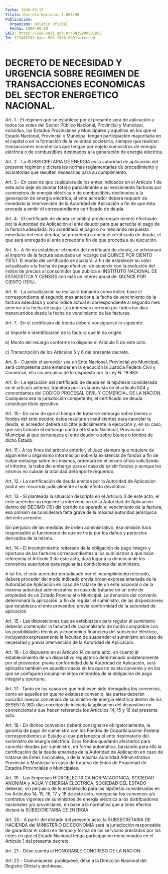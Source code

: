 ```yaml
---
Fecha: 1990-09-17
Título: Decreto Nacional 1.865/90
Publicación:
  Organismo: Boletín Oficial
  Fecha: 1990-09-20
SAIJ: https://www.saij.gob.ar/DN19900001865
Id: 123456789-0abc-568-1000-0991soterced
---
```

# DECRETO DE NECESIDAD Y URGENCIA SOBRE REGIMEN DE TRANSACCIONES ECONOMICAS DEL SECTOR ENERGETICO NACIONAL.

<a id="1"></a>
Art.  1.-  El régimen que se establece por el presente será de aplicación  a  todos    los  entes  del  Sector  Público  Nacional, Provincial  y  Municipal, incluidos,  los  Estados  Provinciales  y Municipales y aquéllos  en los que el Estado Nacional, Provincial o Municipal tengan participación  mayoritaria  en  el capital o en la formación    de   la  voluntad  societaria,  siempre  que  realicen transacciones económicas  que  tengan  por  objeto  suministros  de energía  eléctrica  o de combustibles destinados a la generación de energía eléctrica.

<a id="2"></a>
Art.  2.-  La  SUBSECRETARIA  DE  ENERGIA  es  la autoridad de aplicación del presente régimen y dictará las normas reglamentarias    de  procedimiento  y  aclaratorias  que  resulten necesarias para su cumplimiento.

<a id="3"></a>
Art. 3.- En caso de que cualquiera de los entes indicados en el Artículo  1  de  este acto deje de abonar total o parcialmente a su vencimiento facturas  por  suministros  de  energía  eléctrica o de combustibles  destinados  a la generación de energía eléctrica,  el ente acreedor deberá requerir  de  inmediato  la intervención de la Autoridad  de  Aplicación  a fin de que ésta proceda  a  emitir  el correspondiente certificado de deuda.

<a id="4"></a>
Art. 4.- El certificado de deuda se emitirá previo requerimiento  efectuado  por  la  Autoridad  de Aplicación al ente deudor  para  que  acredite  el  pago  de la factura  adeudada.  No acreditado  el  pago  o no mediando respuesta  inmediata  del  ente deudor, se procederá a  emitir el certificado de deuda, el que será entregado al ente acreedor  a  fin  de  que proceda a su ejecución.

<a id="5"></a>
Art. 5.- A fin de establecer el monto del certificado de deuda, se adicionará  al  importe  de  la  factura adeudada un recargo del QUINCE POR CIENTO (15%). El monto del  certificado  se  ajustará, a fin  de  establecer  su  valor  actualizado  a  la  fecha  de  pago efectivo,  de  acuerdo  con  la  evolución del índice de precios al consumidor  que  publica el INSTITUTO  NACIONAL  DE  ESTADISTICA  Y CENSOS con más un  interés  anual  del  QUINCE  POR  CIENTO  (15%).

<a id="6"></a>
Art. 6.- La actualización se realizará tomando como índice base el  correspondiente    al  segundo  mes  anterior  a  la  fecha  de vencimiento  de  la  factura  adeudada  y  como  índice  actual  el correspondiente al segundo  mes  anterior  a  la fecha de pago. Los intereses correrán por todos los días transcurridos  desde la fecha de vencimiento de las facturas.

<a id="7"></a>
Art.  7.-  En  el  certificado  de deuda deberá consignarse lo siguiente:

a) Importe e identificación de la factura  que  le  da origen.

b)  Monto  del recargo conforme lo dispone el Artículo  5  de  este acto.

c) Transcripción  de  los  Artículos  5  y  6 del presente decreto.

<a id="8"></a>
Art.  8.-  Cuando el acreedor sea un Ente Nacional, Provincial y/o Municipal, será  competente  para  entender  en la ejecución la Justicia  Federal  Civil  y  Comercial,  ello sin perjuicio  de  lo dispuesto por la Ley N. 19.983.

<a id="9"></a>
Art. 9.- La ejecución del certificado de deuda en la hipótesis considerada  en el artículo anterior, tramitará por la vía prevista en el artículo  604  y  concordantes  del  CODIGO  PROCESAL CIVIL Y COMERCIAL DE LA NACION. Cualquiera sea la jurisdicción  competente, el certificado de deuda constituye título ejecutivo.

<a id="10"></a>
Art.  10.-  En caso de que al tiempo de trabarse embargo sobre bienes o fondos del  ente  deudor,  éstos  resultaren insuficientes para cancelar la deuda, el acreedor deberá solicitar  judicialmente la  ejecución y, en su caso, que sea trabado el embargo  contra  el Estado  Nacional,  Provincial o Municipal al que pertenezca el ente deudor o sobre bienes o fondos de dicho Estado.

<a id="11"></a>
Art.  11.-  A los fines del artículo anterior, el Juez siempre que  requiera  de algún  ente  u  organismo  información  sobre  la existencia de fondos  a  fin  de  trabar  embargo sobre los mismos, ordenará en el mismo oficio solicitando el  informe,  la  traba del embargo  para  el  caso  de  existir fondos y aunque los mismos  no cubran la totalidad del importe requerido.

<a id="12"></a>
Art. 12.- La certificación de deuda emitida por la Autoridad de Aplicación   podrá  ser  recurrida  judicialmente  al  solo  efecto devolutivo.

<a id="13"></a>
Art. 13.- Si planteada la situación descripta en el Artículo 3 de este  acto,  el  ente acreedor no requiere la intervención de la Autoridad de Aplicación  dentro  del  DECIMO  (10)  día  corrido de operado  el  vencimiento  de la factura, esa omisión se considerará falta grave de la máxima autoridad  jerárquica  del  ente acreedor.

Sin perjuicio de las medidas de orden administrativo,  esa  omisión hará  responsable  al  funcionario de que se trate por los daños  y perjuicios derivados de la misma.

<a id="14"></a>
Art. 14.- El incumplimiento reiterado de la obligación de pago íntegro    y  oportuno  de  las  facturas  correspondientes  a  los suministros  a que hace referencia el Artículo 3 de este acto, dará lugar a la denuncia  de  los  convenios suscriptos para regular las condiciones del suministro.

A  tal  fin,  el ente acreedor perjudicado  por  el  incumplimiento reiterado, deberá  proceder  del modo indicado previa orden expresa emanada de la Autoridad de Aplicación  en  caso  de  tratarse de un ente nacional o de la máxima autoridad administrativa  en  caso  de tratarse  de  un  ente  de  propiedad  de  un  Estado  Provincial o Municipal.  La  denuncia del convenio determinará la aplicación,  a fin de regular el  suministro,  de las disposiciones que establezca el  ente  proveedor,  previa  conformidad    de   la  autoridad  de aplicación.

<a id="15"></a>
Art. 15.- Las disposiciones que se establezcan para regular el suministro  deberán  contemplar  la  facultad  de racionalizarlo de modo  compatible  con  las  posibilidades  técnicas  y    económico financiera  del  subsector  eléctrico,  incluyendo expresamente  la facultad de suspender el suministro en caso  de  necesidad y previa intervención de la Autoridad de Aplicación.

<a id="16"></a>
Art.  16.-  Lo  dispuesto  en  el Artículo 14 de este acto, en cuanto al establecimiento de un dispositivo regulatorio determinado  unilateralmente por el proveedor,  previa  conformidad de la Autoridad  de  Aplicación, será aplicable también en aquellos casos en los que no exista  convenio  y  en  los  que se configuren incumplimientos  reiterados  de  la obligación de pago  integral  y oportuno.

<a id="17"></a>
Art. 17.- Tanto en los casos en que hubiesen sido derogados los convenios,  como  en  aquellos  en  que  no existiese convenio, las partes deberán suscribir nuevos convenios  de suministro de energía eléctrica dentro de los SESENTA (60) días corridos  de  iniciada la aplicación  del  dispositivo no convencional a que hacen referencia los Artículos 14, 15 y 16 del presente acto.

<a id="18"></a>
Art. 18.- En dichos convenios deberá consignarse obligatoriamente,  la garantía de pago de suministro con los Fondos de  Coparticipación  Federal  correspondientes  al  Estado  al  que pertenezca  el  ente  destinatario    del   suministro  de  energía eléctrica. Esos fondos quedarán afectados para  cancelar deudas por suministro, en forma automática, bastando para ello la certificación de la deuda emanada de la Autoridad  de Aplicación en caso  de  tratarse  de  Entes nacionales, o de la máxima  Autoridad Administrativa Provincial  o Municipal en caso de tratarse de Entes de Propiedad de Estados Provinciales o Municipales.

<a id="19"></a>
Art.  19.- Las Empresas HIDROELECTRICA NORPATAGONICA, SOCIEDAD ANONIMA y AGUA  Y  ENERGIA  ELECTRICA, SOCIEDAD DEL ESTADO deberán, sin perjuicio de lo establecido  para las hipótesis consideradas en los Artículos 14, 15, 16, 17 y 18  de  este  acto,  renegociar  los convenios    y/o  contratos  vigentes  de  suministros  de  energía eléctrica a los  distribuidores  nacionales  y/o  provinciales,  en base  a  la  normativa que a tales efectos dictará la SUBSECRETARIA DE ENERGIA.

<a id="20"></a>
Art. 20.- A partir del dictado del presente acto, la SUBSECRETARIA  DE  HACIENDA  del  MINISTERIO  DE  ECONOMIA  será la jurisdicción  responsable  de garantizar el cobro en tiempo y forma de los servicios prestados por  los entes en que el Estado Nacional tenga  participación mencionados en  el  Artículo  1  del  presente decreto.

<a id="21"></a>
Art.  21.-  Dése  cuenta  al  HONORABLE CONGRESO DE LA NACION.

<a id="22"></a>
Art. 22.- Comuníquese, publíquese, dése a la Dirección Nacional del Registro Oficial y archívese.